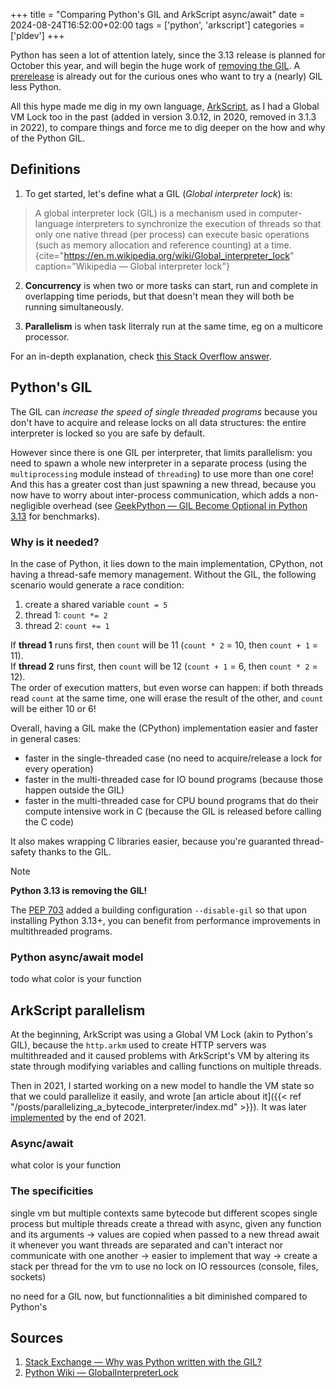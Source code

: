 +++
title = "Comparing Python's GIL and ArkScript async/await"
date = 2024-08-24T16:52:00+02:00
tags = ['python', 'arkscript']
categories = ['pldev']
+++

Python has seen a lot of attention lately, since the 3.13 release is planned for October this year, and will begin the huge work of [removing the GIL](https://peps.python.org/pep-0703/). A [prerelease](https://www.python.org/downloads/release/python-3130rc1/) is already out for the curious ones who want to try a (nearly) GIL less Python.

All this hype made me dig in my own language, [ArkScript](https://arkscript-lang.dev), as I had a Global VM Lock too in the past (added in version 3.0.12, in 2020, removed in 3.1.3 in 2022), to compare things and force me to dig deeper on the how and why of the Python GIL.

## Definitions

1. To get started, let's define what a GIL (*Global interpreter lock*) is:

> A global interpreter lock (GIL) is a mechanism used in computer-language interpreters to synchronize the execution of threads so that only one native thread (per process) can execute basic operations (such as memory allocation and reference counting) at a time.
{cite="https://en.m.wikipedia.org/wiki/Global_interpreter_lock" caption="Wikipedia — Global interpreter lock"}

2. **Concurrency** is when two or more tasks can start, run and complete in overlapping time periods, but that doesn't mean they will both be running simultaneously.

3. **Parallelism** is when task literraly run at the same time, eg on a multicore processor.

For an in-depth explanation, check [this Stack Overflow answer](https://stackoverflow.com/a/24684037).

## Python's GIL

The GIL can *increase the speed of single threaded programs* because you don't have to acquire and release locks on all data structures: the entire interpreter is locked so you are safe by default.

However since there is one GIL per interpreter, that limits parallelism: you need to spawn a whole new interpreter in a separate process (using the `multiprocessing` module instead of `threading`) to use more than one core! And this has a greater cost than just spawning a new thread, because you now have to worry about inter-process communication, which adds a non-negligible overhead (see [GeekPython — GIL Become Optional in Python 3.13](https://geekpython.in/gil-become-optional-in-python) for benchmarks).

### Why is it needed?

In the case of Python, it lies down to the main implementation, CPython, not having a thread-safe memory management. Without the GIL, the following scenario would generate a race condition:

1. create a shared variable `count = 5`
2. thread 1: `count *= 2`
3. thread 2: `count += 1`

If **thread 1** runs first, then `count` will be 11 (`count * 2` = 10, then `count + 1` = 11).  
If **thread 2** runs first, then `count` will be 12 (`count + 1` = 6, then `count * 2` = 12).  
The order of execution matters, but even worse can happen: if both threads read `count` at the same time, one will erase the result of the other, and `count` will be either 10 or 6!

Overall, having a GIL make the (CPython) implementation easier and faster in general cases:

- faster in the single-threaded case (no need to acquire/release a lock for every operation)
- faster in the multi-threaded case for IO bound programs (because those happen outside the GIL)
- faster in the multi-threaded case for CPU bound programs that do their compute intensive work in C (because the GIL is released before calling the C code)

It also makes wrapping C libraries easier, because you're guaranted thread-safety thanks to the GIL.

> [!NOTE]
> **Python 3.13 is removing the GIL!**
> 
> The [PEP 703](https://peps.python.org/pep-0703/) added a building configuration `--disable-gil` so that upon installing Python 3.13+, you can benefit from performance improvements in multithreaded programs.

### Python async/await model

todo
what color is your function

## ArkScript parallelism

At the beginning, ArkScript was using a Global VM Lock (akin to Python's GIL), because the `http.arkm` used to create HTTP servers was multithreaded and it caused problems with ArkScript's VM by altering its state through modifying variables and calling functions on multiple threads.

Then in 2021, I started working on a new model to handle the VM state so that we could parallelize it easily, and wrote [an article about it]({{< ref "/posts/parallelizing_a_bytecode_interpreter/index.md" >}}). It was later [implemented](https://github.com/ArkScript-lang/Ark/commit/743c2c94de0bcd8299cbcf41b4a57d825e742745) by the end of 2021.

### Async/await

what color is your function

### The specificities

single vm but multiple contexts
same bytecode but different scopes
single process but multiple threads
create a thread with async, given any function and its arguments
-> values are copied when passed to a new thread
await it whenever you want
threads are separated and can't interact nor communicate with one another
-> easier to implement that way
-> create a stack per thread for the vm to use
no lock on IO ressources (console, files, sockets)

no need for a GIL now, but functionnalities a bit diminished compared to Python's

## Sources

1. [Stack Exchange — Why was Python written with the GIL?](https://softwareengineering.stackexchange.com/questions/186889/why-was-python-written-with-the-gil)
2. [Python Wiki — GlobalInterpreterLock](https://wiki.python.org/moin/GlobalInterpreterLock)

